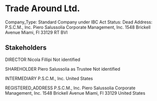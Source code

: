 # Trade Around Ltd.
Company_Type: Standard Company under IBC Act
Status: Dead
Address: P.S.C.M., Inc. Piero Salussolia Corporate Management, Inc. 1548 Brickell Avenue Miami, Fl 33129 RT BVI

## Stakeholders
DIRECTOR
Nicola Fillipi
Not identified


SHAREHOLDER
Piero Salussolia as Trustee
Not identified


INTERMEDIARY
P.S.C.M., Inc.
United States


REGISTERED_ADDRESS
P.S.C.M., Inc. Piero Salussolia Corporate Management, Inc. 1548 Brickell Avenue Miami, Fl 33129
United States


